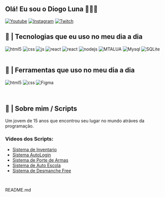 ## Olá! Eu sou o Diogo Luna 🧑🏻‍💻


[![Youtube](https://img.shields.io/badge/YouTube-FF0000?style=for-the-badge&logo=youtube&logoColor=white)](https://www.youtube.com/channel/UC0RcFdAqqQtyjetLz7Yhkow)
[![Instagram](https://img.shields.io/badge/Instagram-E4405F?style=for-the-badge&logo=instagram&logoColor=white)](https://www.instagram.com/eodioguin/)
[![Twitch](https://img.shields.io/badge/Discord-7289DA?style=for-the-badge&logo=discord&logoColor=white)](Dioguin#9137)

## 🚀 | Tecnologias que eu uso no meu dia a dia

<div style="display: inline_block">
  <img align="center" alt="html5" src="https://img.shields.io/badge/HTML5-E34F26?style=for-the-badge&logo=html5&logoColor=white" />
  <img align="center" alt="css" src="https://img.shields.io/badge/CSS3-1572B6?style=for-the-badge&logo=css3&logoColor=white" />
  <img align="center" alt="js" src="https://img.shields.io/badge/JavaScript-F7DF1E?style=for-the-badge&logo=javascript&logoColor=black" />
  <img align="center" alt="react" src="https://img.shields.io/badge/React-20232A?style=for-the-badge&logo=react&logoColor=61DAFB" />
  <img align="center" alt="react" src="https://img.shields.io/badge/Python-3776AB?style=for-the-badge&logo=python&logoColor=white" />

	
  <img align="center" alt="nodejs" src="https://img.shields.io/badge/Node.js-43853D?style=for-the-badge&logo=node.js&logoColor=white" />
  <img align="center" alt="MTALUA" src="https://camo.githubusercontent.com/a43250c5eda666f34036cc2189bd866baf7325a5e5ebd11c3e30c78f3e96ed8f/68747470733a2f2f696d672e736869656c64732e696f2f62616467652f4d54414c55412d3733326363393f7374796c653d666f722d7468652d6261646765266c6f676f3d6c7561266c6f676f436f6c6f723d313730343265" />
  <img align="center" alt="Mysql" src="https://img.shields.io/badge/MySQL-00000F?style=for-the-badge&logo=mysql&logoColor=white" />
  <img align="center" alt="SQLite" src="https://img.shields.io/badge/SQLite-07405E?style=for-the-badge&logo=sqlite&logoColor=white" />




</div><br/>


## 🔧 | Ferramentas que uso no meu dia a dia

<div style="display: inline_block">
  <img align="center" alt="html5" src="https://camo.githubusercontent.com/dae860574a50bc2b8b1f94a775bd58c2c2ab63db347ea751aca135b71863ed52/68747470733a2f2f696d672e736869656c64732e696f2f62616467652f5653436f64652d3030384238423f7374796c653d666f722d7468652d6261646765266c6f676f3d76697375616c2d73747564696f2d636f6465266c6f676f436f6c6f723d626c7565" />
  <img align="center" alt="css" src="https://camo.githubusercontent.com/6476361b7bd6884011dcd60acfa1681d0ec62a9c580cc85dd487be5b28ac77a7/68747470733a2f2f696d672e736869656c64732e696f2f62616467652f4769744875625f4465736b746f702d677261793f7374796c653d666f722d7468652d6261646765266c6f676f3d676974687562266c6f676f436f6c6f723d707572706c65" />

  <img align="center" alt="Figma" src="https://img.shields.io/badge/figma-%23F24E1E.svg?style=for-the-badge&logo=figma&logoColor=white" />


</div><br/>


</div><br/>


## 🚧 | Sobre mim / Scripts

<div style="display: inline_block">

Um jovem de 15 anos que encontrou seu lugar no mundo atráves da programação.



### Videos dos Scripts:
- [Sistema de Inventario ](https://www.youtube.com/watch?v=mypVt1r-SUc)<br/>
- [Sistema AutoLogin](https://www.youtube.com/watch?v=yBe7aaTli8M)<br/>
- [Sistema de Porte de Armas](https://www.youtube.com/watch?v=eqBA-zhUnjg&t=4s)<br/>
- [Sistema de Auto Escola](https://www.youtube.com/watch?v=RmDBw404RPs&t=7s)<br/>
- [Sistema de Desmanche Free](https://www.youtube.com/watch?v=WptQeu4XKqY&t=250s)<br/>
</div><br/>

README.md
